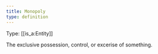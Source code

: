 ```yaml
---
title: Monopoly
type: definition
---
```


Type: [[is_a:Entity]]

The exclusive possession, control, or excerise of something.